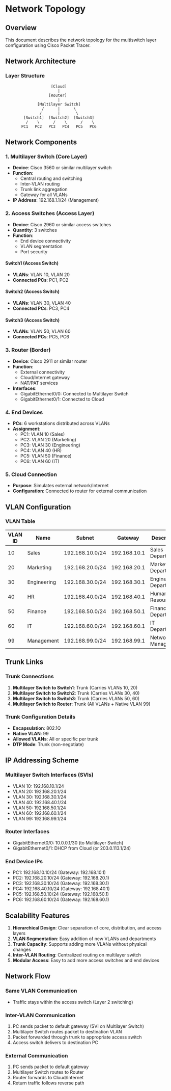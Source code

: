 # Network Topology

## Overview
This document describes the network topology for the multiswitch layer configuration using Cisco Packet Tracer.

## Network Architecture

### Layer Structure

```
                    [Cloud]
                       |
                   [Router]
                       |
              [Multilayer Switch]
                /      |      \
               /       |       \
        [Switch1]  [Switch2]  [Switch3]
         /    \      /    \      /    \
       PC1   PC2   PC3   PC4   PC5   PC6
```

## Network Components

### 1. Multilayer Switch (Core Layer)
- **Device**: Cisco 3560 or similar multilayer switch
- **Function**: 
  - Central routing and switching
  - Inter-VLAN routing
  - Trunk link aggregation
  - Gateway for all VLANs
- **IP Address**: 192.168.1.1/24 (Management)

### 2. Access Switches (Access Layer)
- **Device**: Cisco 2960 or similar access switches
- **Quantity**: 3 switches
- **Function**: 
  - End device connectivity
  - VLAN segmentation
  - Port security

#### Switch1 (Access Switch)
- **VLANs**: VLAN 10, VLAN 20
- **Connected PCs**: PC1, PC2

#### Switch2 (Access Switch)
- **VLANs**: VLAN 30, VLAN 40
- **Connected PCs**: PC3, PC4

#### Switch3 (Access Switch)
- **VLANs**: VLAN 50, VLAN 60
- **Connected PCs**: PC5, PC6

### 3. Router (Border)
- **Device**: Cisco 2911 or similar router
- **Function**: 
  - External connectivity
  - Cloud/Internet gateway
  - NAT/PAT services
- **Interfaces**:
  - GigabitEthernet0/0: Connected to Multilayer Switch
  - GigabitEthernet0/1: Connected to Cloud

### 4. End Devices
- **PCs**: 6 workstations distributed across VLANs
- **Assignment**:
  - PC1: VLAN 10 (Sales)
  - PC2: VLAN 20 (Marketing)
  - PC3: VLAN 30 (Engineering)
  - PC4: VLAN 40 (HR)
  - PC5: VLAN 50 (Finance)
  - PC6: VLAN 60 (IT)

### 5. Cloud Connection
- **Purpose**: Simulates external network/Internet
- **Configuration**: Connected to router for external communication

## VLAN Configuration

### VLAN Table

| VLAN ID | Name        | Subnet           | Gateway       | Description              |
|---------|-------------|------------------|---------------|--------------------------|
| 10      | Sales       | 192.168.10.0/24  | 192.168.10.1  | Sales Department         |
| 20      | Marketing   | 192.168.20.0/24  | 192.168.20.1  | Marketing Department     |
| 30      | Engineering | 192.168.30.0/24  | 192.168.30.1  | Engineering Department   |
| 40      | HR          | 192.168.40.0/24  | 192.168.40.1  | Human Resources          |
| 50      | Finance     | 192.168.50.0/24  | 192.168.50.1  | Finance Department       |
| 60      | IT          | 192.168.60.0/24  | 192.168.60.1  | IT Department            |
| 99      | Management  | 192.168.99.0/24  | 192.168.99.1  | Network Management       |

## Trunk Links

### Trunk Connections
1. **Multilayer Switch to Switch1**: Trunk (Carries VLANs 10, 20)
2. **Multilayer Switch to Switch2**: Trunk (Carries VLANs 30, 40)
3. **Multilayer Switch to Switch3**: Trunk (Carries VLANs 50, 60)
4. **Multilayer Switch to Router**: Trunk (All VLANs + Native VLAN 99)

### Trunk Configuration Details
- **Encapsulation**: 802.1Q
- **Native VLAN**: 99
- **Allowed VLANs**: All or specific per trunk
- **DTP Mode**: Trunk (non-negotiate)

## IP Addressing Scheme

### Multilayer Switch Interfaces (SVIs)
- VLAN 10: 192.168.10.1/24
- VLAN 20: 192.168.20.1/24
- VLAN 30: 192.168.30.1/24
- VLAN 40: 192.168.40.1/24
- VLAN 50: 192.168.50.1/24
- VLAN 60: 192.168.60.1/24
- VLAN 99: 192.168.99.1/24

### Router Interfaces
- GigabitEthernet0/0: 10.0.0.1/30 (to Multilayer Switch)
- GigabitEthernet0/1: DHCP from Cloud (or 203.0.113.1/24)

### End Device IPs
- PC1: 192.168.10.10/24 (Gateway: 192.168.10.1)
- PC2: 192.168.20.10/24 (Gateway: 192.168.20.1)
- PC3: 192.168.30.10/24 (Gateway: 192.168.30.1)
- PC4: 192.168.40.10/24 (Gateway: 192.168.40.1)
- PC5: 192.168.50.10/24 (Gateway: 192.168.50.1)
- PC6: 192.168.60.10/24 (Gateway: 192.168.60.1)

## Scalability Features

1. **Hierarchical Design**: Clear separation of core, distribution, and access layers
2. **VLAN Segmentation**: Easy addition of new VLANs and departments
3. **Trunk Capacity**: Supports adding more VLANs without physical changes
4. **Inter-VLAN Routing**: Centralized routing on multilayer switch
5. **Modular Access**: Easy to add more access switches and end devices

## Network Flow

### Same VLAN Communication
- Traffic stays within the access switch (Layer 2 switching)

### Inter-VLAN Communication
1. PC sends packet to default gateway (SVI on Multilayer Switch)
2. Multilayer Switch routes packet to destination VLAN
3. Packet forwarded through trunk to appropriate access switch
4. Access switch delivers to destination PC

### External Communication
1. PC sends packet to default gateway
2. Multilayer Switch routes to Router
3. Router forwards to Cloud/Internet
4. Return traffic follows reverse path
